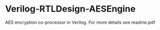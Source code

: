 # Verilog-RTLDesign-AESEngine
 AES encryption co-processor in Verilog.
For more details see readme.pdf
